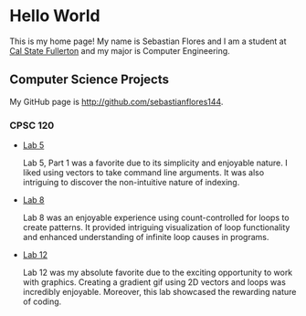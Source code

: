# Hello World

This is my home page! My name is Sebastian Flores and I am a student at [Cal State Fullerton](http://www.fullerton.edu/) and my major is Computer Engineering.

## Computer Science Projects

My GitHub page is http://github.com/sebastianflores144.

### CPSC 120

* [Lab 5](https://github.com/cpsc-spring-2023/cpsc-120-lab-05-sebastian-courtney/tree/main/part-1)

    Lab 5, Part 1 was a favorite due to its simplicity and enjoyable nature. I liked using vectors to take command line arguments. It was also intriguing to discover the non-intuitive nature of indexing.

* [Lab 8](https://github.com/cpsc-spring-2023/cpsc-120-lab-08-sebastian-and-james/tree/main/part-1)

    Lab 8 was an enjoyable experience using count-controlled for loops to create patterns. It provided intriguing visualization of loop functionality and enhanced understanding of infinite loop causes in programs.

* [Lab 12](https://github.com/cpsc-spring-2023/cpsc-120-lab-12-kenneth-sebastian/tree/main/part-1)

    Lab 12 was my absolute favorite due to the exciting opportunity to work with graphics. Creating a gradient gif using 2D vectors and loops was incredibly enjoyable. Moreover, this lab showcased the rewarding nature of coding.